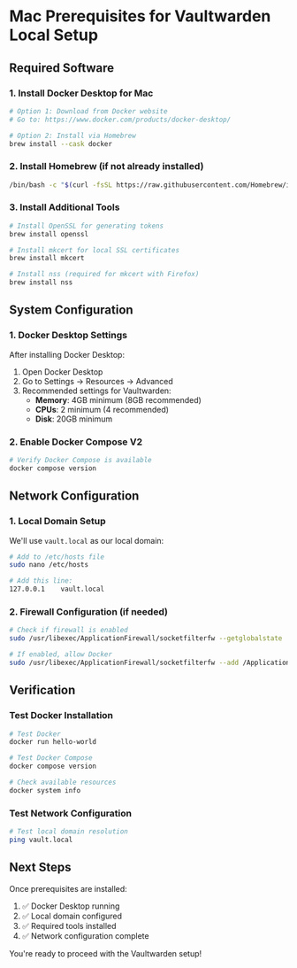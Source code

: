 # Mac Prerequisites for Vaultwarden Local Setup

## Required Software

### 1. Install Docker Desktop for Mac
```bash
# Option 1: Download from Docker website
# Go to: https://www.docker.com/products/docker-desktop/

# Option 2: Install via Homebrew
brew install --cask docker
```

### 2. Install Homebrew (if not already installed)
```bash
/bin/bash -c "$(curl -fsSL https://raw.githubusercontent.com/Homebrew/install/HEAD/install.sh)"
```

### 3. Install Additional Tools
```bash
# Install OpenSSL for generating tokens
brew install openssl

# Install mkcert for local SSL certificates
brew install mkcert

# Install nss (required for mkcert with Firefox)
brew install nss
```

## System Configuration

### 1. Docker Desktop Settings
After installing Docker Desktop:
1. Open Docker Desktop
2. Go to Settings → Resources → Advanced
3. Recommended settings for Vaultwarden:
   - **Memory**: 4GB minimum (8GB recommended)
   - **CPUs**: 2 minimum (4 recommended)
   - **Disk**: 20GB minimum

### 2. Enable Docker Compose V2
```bash
# Verify Docker Compose is available
docker compose version
```

## Network Configuration

### 1. Local Domain Setup
We'll use `vault.local` as our local domain:

```bash
# Add to /etc/hosts file
sudo nano /etc/hosts

# Add this line:
127.0.0.1    vault.local
```

### 2. Firewall Configuration (if needed)
```bash
# Check if firewall is enabled
sudo /usr/libexec/ApplicationFirewall/socketfilterfw --getglobalstate

# If enabled, allow Docker
sudo /usr/libexec/ApplicationFirewall/socketfilterfw --add /Applications/Docker.app/Contents/MacOS/Docker
```

## Verification

### Test Docker Installation
```bash
# Test Docker
docker run hello-world

# Test Docker Compose
docker compose version

# Check available resources
docker system info
```

### Test Network Configuration
```bash
# Test local domain resolution
ping vault.local
```

## Next Steps
Once prerequisites are installed:
1. ✅ Docker Desktop running
2. ✅ Local domain configured
3. ✅ Required tools installed
4. ✅ Network configuration complete

You're ready to proceed with the Vaultwarden setup!